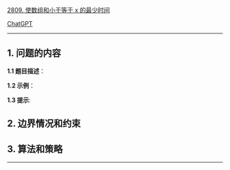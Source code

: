 [2809. 使数组和小于等于 x 的最少时间](https://leetcode.cn/problems/minimum-time-to-make-array-sum-at-most-x)

[ChatGPT](https://chat.openai.com/g/g-GsMNEr76r-c-master)

---

## 1. 问题的内容
**1.1 题目描述**：

**1.2 示例**：

**1.3 提示**:

## 2. 边界情况和约束


## 3. 算法和策略

---
